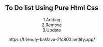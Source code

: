 <center>
<h2>To Do list Using Pure Html Css</h2>
<p>
1.Adding<br>
2.Remove<br>
3.Update<br>
  
<p>https://friendly-baklava-2fc803.netlify.app/</p>
</center>
